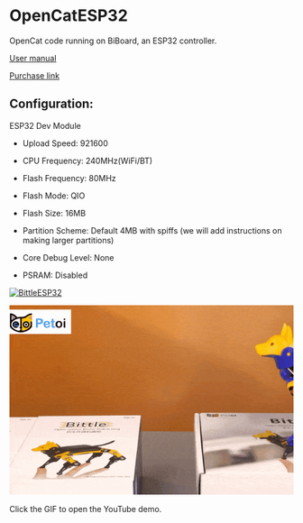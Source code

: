 # OpenCatESP32

OpenCat code running on BiBoard, an ESP32 controller. 

[User manual](https://docs.petoi.com/arduino-ide/upload-sketch-for-biboard)

[Purchase link](https://www.petoi.com/products/biboard-esp32-development-board-for-quadruped-robot)

## Configuration:

ESP32 Dev Module

* Upload Speed: 921600

* CPU Frequency: 240MHz(WiFi/BT)

* Flash Frequency: 80MHz

* Flash Mode: QIO

* Flash Size: 16MB

* Partition Scheme: Default 4MB with spiffs (we will add instructions on making larger partitions)

* Core Debug Level: None

* PSRAM: Disabled


[![BittleESP32](https://github.com/PetoiCamp/NonCodeFiles/blob/master/gif/BiBoard.gif)](https://www.youtube.com/watch?v=GTgps_H990w)

[![BittleGap](https://github.com/PetoiCamp/NonCodeFiles/blob/master/gif/gap.gif)](https://youtu.be/1qhNRSQTcG4)

Click the GIF to open the YouTube demo.

